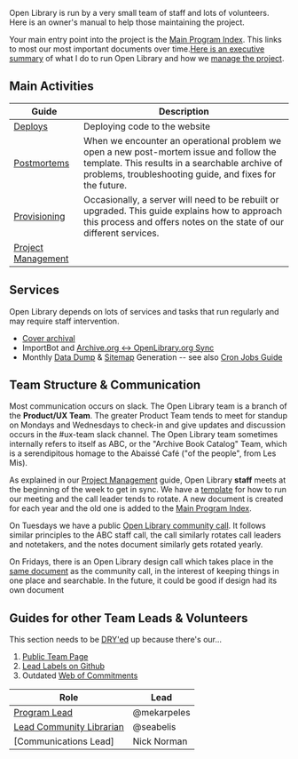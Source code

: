 Open Library is run by a very small team of staff and lots of volunteers. Here is an owner's manual to help those maintaining the project.

Your main entry point into the project is the [Main Program Index](https://docs.google.com/document/d/1KJr3A81Gew7nfuyo9PnCLCjNBDs5c7iR4loOGm1Pafs/edit#heading=h.2pqg6f58xqb3). This links to most our most important documents over time.[Here is an executive summary](https://docs.google.com/document/d/1frjwLxsa3J_ZyU8p0glUwLI_K8OL6yF9xRkyylbwktw/edit#heading=h.ff2pas7bc7ye) of what I do to run Open Library and how we [manage the project](https://github.com/internetarchive/openlibrary/wiki/HOWTO:-Open-Library-Project-Management).

## Main Activities

| Guide | Description |
|-------|-------------|
| [Deploys](https://github.com/internetarchive/openlibrary/wiki/Deployment-Guide) | Deploying code to the website |
| [Postmortems](https://github.com/internetarchive/openlibrary/issues?q=is%3Aissue+label%3A%22Type%3A+Post-Mortem%22) | When we encounter an operational problem we open a new post-mortem issue and follow the template. This results in a searchable archive of problems, troubleshooting guide, and fixes for the future. |
| [Provisioning](https://github.com/internetarchive/openlibrary/wiki/Production-Service-Architecture) | Occasionally, a server will need to be rebuilt or upgraded. This guide explains how to approach this process and offers notes on the state of our different services. |
| [Project Management](https://github.com/internetarchive/openlibrary/wiki/HOWTO:-Open-Library-Project-Management) ||

## Services

Open Library depends on lots of services and tasks that run regularly and may require staff intervention.

* [Cover archival](https://github.com/internetarchive/openlibrary/blob/master/openlibrary/coverstore/README.md)
* ImportBot and [Archive.org ↔ OpenLibrary.org Sync](https://github.com/internetarchive/openlibrary/wiki/archive.org-%E2%86%94-Open-Library-synchronisation)
* Monthly [Data Dump](https://github.com/internetarchive/openlibrary/wiki/Generating-Data-Dumps) & [Sitemap](https://github.com/internetarchive/openlibrary/wiki/Sitemap-Generation) Generation -- see also [Cron Jobs Guide](Cron-Jobs) 

## Team Structure & Communication

Most communication occurs on slack. The Open Library team is a branch of the **Product/UX Team**. The greater Product Team tends to meet for standup on Mondays and Wednesdays to check-in and give updates and discussion occurs in the #ux-team slack channel. The Open Library team sometimes internally refers to itself as ABC, or the "Archive Book Catalog" Team, which is a serendipitous homage to the Abaissé Café ("of the people", from Les Mis).

As explained in our [Project Management](https://github.com/internetarchive/openlibrary/wiki/HOWTO:-Open-Library-Project-Management) guide, Open Library **staff** meets at the beginning of the week to get in sync. We have a [template](https://docs.google.com/document/d/1sjcXxqLvchsf7v1B190q1YoJx3fDuikemUBp_aHG7Ls/edit) for how to run our meeting and the call leader tends to rotate. A new document is created for each year and the old one is added to the [Main Program Index](https://docs.google.com/document/d/1KJr3A81Gew7nfuyo9PnCLCjNBDs5c7iR4loOGm1Pafs/edit#heading=h.2pqg6f58xqb3).  

On Tuesdays we have a public [Open Library community call](https://docs.google.com/document/d/1joLJzuY3YM1g6nZZSaqqM35DC_CVLbiOG9vhj21UKmw/edit). It follows similar principles to the ABC staff call, the call similarly rotates call leaders and notetakers, and the notes document similarly gets rotated yearly.

On Fridays, there is an Open Library design call which takes place in the [same document](https://docs.google.com/document/d/1joLJzuY3YM1g6nZZSaqqM35DC_CVLbiOG9vhj21UKmw/edit) as the community call, in the interest of keeping things in one place and searchable. In the future, it could be good if design had its own document

## Guides for other Team Leads & Volunteers

This section needs to be [DRY'ed](https://en.wikipedia.org/wiki/Don%27t_repeat_yourself) up because there's our...
1. [Public Team Page](https://openlibrary.org/about/team)
2. [Lead Labels on Github](https://github.com/internetarchive/openlibrary/labels?q=Lead%3A) 
3. Outdated [Web of Commitments](https://docs.google.com/spreadsheets/d/1naTQgj_oLrJBUiqQNpa738Z2bQ4IqCCKs7KU1j8Pq4U/edit#gid=0)

| Role | Lead |
|------|------|
| [Program Lead](https://docs.google.com/document/d/1frjwLxsa3J_ZyU8p0glUwLI_K8OL6yF9xRkyylbwktw/edit) | @mekarpeles |
| [Lead Community Librarian](https://github.com/internetarchive/openlibrary/wiki/Lead:-Community-Librarian) | @seabelis |
| [Communications Lead] | Nick Norman | 
